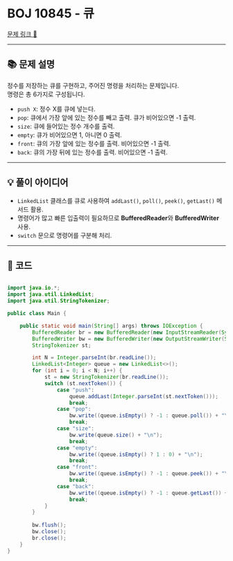# BOJ 10845 - 큐

[문제 링크 🔗](https://www.acmicpc.net/problem/10845)

---

## 📚 문제 설명
정수를 저장하는 큐를 구현하고, 주어진 명령을 처리하는 문제입니다.  
명령은 총 6가지로 구성됩니다.

- `push X`: 정수 X를 큐에 넣는다.
- `pop`: 큐에서 가장 앞에 있는 정수를 빼고 출력. 큐가 비어있으면 -1 출력.
- `size`: 큐에 들어있는 정수 개수를 출력.
- `empty`: 큐가 비어있으면 1, 아니면 0 출력.
- `front`: 큐의 가장 앞에 있는 정수를 출력. 비어있으면 -1 출력.
- `back`: 큐의 가장 뒤에 있는 정수를 출력. 비어있으면 -1 출력.

---

## 💡 풀이 아이디어
- `LinkedList` 클래스를 큐로 사용하여 `addLast()`, `poll()`, `peek()`, `getLast()` 메서드 활용.
- 명령어가 많고 빠른 입출력이 필요하므로 **BufferedReader**와 **BufferedWriter** 사용.
- `switch` 문으로 명령어를 구분해 처리.

---

## 📝 코드

```java

import java.io.*;
import java.util.LinkedList;
import java.util.StringTokenizer;

public class Main {

    public static void main(String[] args) throws IOException {
        BufferedReader br = new BufferedReader(new InputStreamReader(System.in));
        BufferedWriter bw = new BufferedWriter(new OutputStreamWriter(System.out));
        StringTokenizer st;

        int N = Integer.parseInt(br.readLine());
        LinkedList<Integer> queue = new LinkedList<>();
        for (int i = 0; i < N; i++) {
            st = new StringTokenizer(br.readLine());
            switch (st.nextToken()) {
                case "push":
                    queue.addLast(Integer.parseInt(st.nextToken()));
                    break;
                case "pop":
                    bw.write((queue.isEmpty() ? -1 : queue.poll()) + "\n");
                    break;
                case "size":
                    bw.write(queue.size() + "\n");
                    break;
                case "empty":
                    bw.write((queue.isEmpty() ? 1 : 0) + "\n");
                    break;
                case "front":
                    bw.write((queue.isEmpty() ? -1 : queue.peek()) + "\n");
                    break;
                case "back":
                    bw.write((queue.isEmpty() ? -1 : queue.getLast()) + "\n");
                    break;
            }
        }
        
        bw.flush();
        bw.close();
        br.close();
    }
}